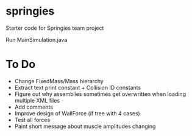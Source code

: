 springies
=========

Starter code for Springies team project

Run MainSimulation.java 

To Do
=====
* Change FixedMass/Mass hierarchy
* Extract text print constant + Collision ID constants
* Figure out why assemblies sometimes get overwritten when loading multiple XML files
* Add comments
* Improve design of WallForce (if tree with 4 cases)
* Test all forces
* Paint short message about muscle amplitudes changing
